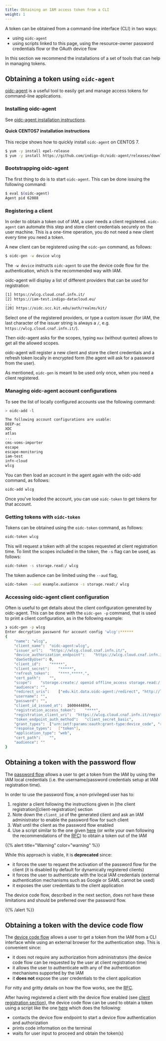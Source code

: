 ```yaml
---
title: Obtaining an IAM access token from a CLI
weight: 1
---
```


A token can be obtained from a command-line interface (CLI) in two ways:

- using `oidc-agent`
- using scripts linked to this page, using the resource-owner password
  credentials flow or the OAuth device flow

In this section we recommend the installations of a set of tools that can help
in managing tokens.

## Obtaining a token using `oidc-agent`

[oidc-agent][oidc-agent] is a useful tool to easily get and manage access
tokens for command-line applications.

### Installing oidc-agent

See [oidc-agent installation
instructions](https://indigo-dc.gitbook.io/oidc-agent/installation/install).

#### Quick CENTOS7 installation instructions

This recipe shows how to quickly install `oidc-agent` on CENTOS 7.

```bash
$ yum -y install epel-release
$ yum -y install https://github.com/indigo-dc/oidc-agent/releases/download/v3.3.1/oidc-agent-3.3.1-1.el7.x86_64.rpm
```

### Bootstrapping oidc-agent

The first thing to do is to start `oidc-agent`.
This can be done issuing the following command:

```bash
$ eval $(oidc-agent)
Agent pid 62088
```

### Registering a client

In order to obtain a token out of IAM, a user needs a client registered.
`oidc-agent` can automate this step and store client credentials securely
on the user machine. This is a one-time operation, you do not need a new
client every time you need a token.

A new client can be registered using the `oidc-gen` command, as follows:

```bash
$ oidc-gen -w device wlcg
```

The `-w device` instructs `oidc-agent` to use the device code flow for the
authentication, which is the recommended way with IAM.

oidc-agent will display a list of different providers that can be used for
registration:

```bash
[1] https://wlcg.cloud.cnaf.infn.it/
[2] https://iam-test.indigo-datacloud.eu/
...
[20] https://oidc.scc.kit.edu/auth/realms/kit/
```

Select one of the registered providers, or type a custom issuer (for IAM, the
last character of the issuer string is always a `/`, e.g.
`https://wlcg.cloud.cnaf.infn.it/`).

Then oidc-agent asks for the scopes, typing `max` (without quotes) allows to
get all the allowed scopes.

oidc-agent will register a new client and store the client credentials and a
refresh token locally in encrypted form (the agent will ask for a password from
the user).

As mentioned, `oidc-gen` is meant to be used only once, when you need a client registered.

### Managing oidc-agent account configurations

To see the list of locally configured accounts use the following command:

```bash
> oidc-add -l

The following account configurations are usable:
DEEP-ac
XDC
atlas
...
cms-voms-importer
escape
escape-monitoring
iam-test
infn-cloud
wlcg
```

You can then load an account in the agent again with the oidc-add command, as follows:

```bash
oidc-add wlcg
```

Once you've loaded the account, you can use `oidc-token` to get tokens for that account.

### Getting tokens with `oidc-token`

Tokens can be obtained using the `oidc-token` command, as follows:

```bash
oidc-token wlcg
```

This will request a token with all the scopes requested at client registration
time. To limit the scopes included in the token, the `-s` flag can be used, as
follows:

```bash
oidc-token -s storage.read:/ wlcg
```

The token audience can be limited using the `--aud` flag,

```bash
oidc-token --aud example.audience -s storage.read:/ wlcg
```
### Accessing oidc-agent client configuration

Often is useful to get details about the client configuration generated 
by oidc-agent. This can be done with the `oidc-gen -p` command, that is
used to print a client configuration, as in the following example:

```bash
❯ oidc-gen -p wlcg
Enter decryption password for account config 'wlcg':******
{
	"name":	"wlcg",
	"client_name":	"oidc-agent:wlcg",
	"issuer_url":	"https://wlcg.cloud.cnaf.infn.it/",
	"device_authorization_endpoint":	"https://wlcg.cloud.cnaf.infn.it/devicecode",
	"daeSetByUser":	0,
	"client_id":	"*****",
	"client_secret":	"*****",
	"refresh_token":	"****.*****.",
	"cert_path":	"",
	"scope":	"storage.create:/ openid offline_access storage.read:/ eduperson_scoped_affiliation storage.modify:/ wlcg wlcg.groups eduperson_entitlement",
	"audience":	"",
	"redirect_uris":	["edu.kit.data.oidc-agent:/redirect", "http://localhost:8080", "http://localhost:47947", "http://localhost:4242"],
	"username":	"",
	"password":	"",
	"client_id_issued_at":	1600444894,
	"registration_access_token":	"****",
	"registration_client_uri":	"https://wlcg.cloud.cnaf.infn.it/register/****",
	"token_endpoint_auth_method":	"client_secret_basic",
	"grant_types":	["urn:ietf:params:oauth:grant-type:device_code", "refresh_token"],
	"response_types":	["token"],
	"application_type":	"web",
	"cert_path":	"",
	"audience":	""
}
```
## Obtaining a token with the password flow

The [password flow][oauth-password-flow] allows a user to get a token from the
IAM by using the IAM local credentials (i.e. the username/password credentials
setup at IAM registration time).

In order to use the password flow, a non-privileged user has to:

1. register a client following the instructions given in [the client
  registration][client-registration] section
2. Note down the `client_id` of the generated client and ask an IAM
   administrator to enable the password flow for such client
3. Wait until the client as the password flow enabled
4. Use a script similar to the one given [here][get-token-script] (or write
   your own following the recommendations of the [RFC][oauth-password-flow]) to
   obtain a token out of the IAM

{{% alert title="Warning" color="warning" %}}

While this approach is viable, it is __deprecated__ since:

- it forces the user to request the activation of the password flow for the
  client (it is disabled by default for dynamically registered clients)
- it forces the user to authenticate with the local IAM credentials (external
  authentication mechanisms such as Google or SAML cannot be used)
- it exposes the user credentials to the client application

The device code flow, described in the next section, does not have these
limitations and should be preferred over the password flow.

{{% /alert %}}


## Obtaining a token with the device code flow

The [device code flow][oauth-device-code-flow] allows a user to get a token
from the IAM from a CLI interface while using an external browser for the
authentication step. This is convenient since:

- it does not require any authorization from administrators (the device code
  flow can be requested by the user at client registration time)
- it allows the user to authenticate with any of the authentication mechanisms
  supported by the IAM
- it __does not__ expose the user credentials to the client application

For nitty and gritty details on how the flow works, see the
[RFC][oauth-device-code-flow].

After having registered a client with the device flow enabled (see [client
registration section](client-registration.md)), the device code flow can be
used to obtain a token using a script like the one [here][dc-get-token-script]
which does the following:

- contacts the device flow endpoint to start a device flow authentication and
  authorization
- prints code information on the terminal
- waits for user input to proceed and obtain the token(s)

[oauth-password-flow]: https://tools.ietf.org/html/rfc6749#section-4.3
[oauth-device-code-flow]: https://tools.ietf.org/html/draft-ietf-oauth-device-flow-09
[get-token-script]: https://gist.github.com/andreaceccanti/7d863db5ce3f43c74123a2cea8b8f9ff
[dc-get-token-script]: https://gist.github.com/andreaceccanti/5b69323b89ce08321e7b5236de503600
[oidc-agent]: https://github.com/indigo-dc/oidc-agent
